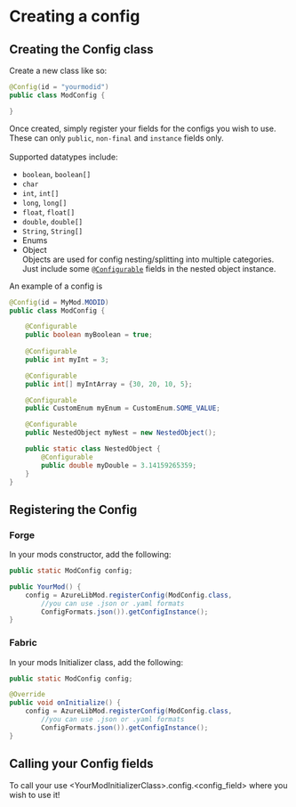 # Creating a config

## Creating the Config class

Create a new class like so:

```java
@Config(id = "yourmodid")
public class ModConfig {

}
```

Once created, simply register your fields for the configs you wish to use. These can only `public`, `non-final` and `instance` fields only.\
\
Supported datatypes include:

* `boolean`, `boolean[]`
* `char`
* `int`, `int[]`
* `long`, `long[]`
* `float`, `float[]`
* `double`, `double[]`
* `String`, `String[]`
* Enums
* Object\
  Objects are used for config nesting/splitting into multiple categories. Just include some `@`[`Configurable`](https://github.com/AzureDoom/AzureLib/blob/1.20/Fabric/src/main/java/mod/azure/azurelib/config/Configurable.java) fields in the nested object instance.

An example of a config is

```java
@Config(id = MyMod.MODID)
public class ModConfig {

    @Configurable
    public boolean myBoolean = true;
    
    @Configurable
    public int myInt = 3;

    @Configurable
    public int[] myIntArray = {30, 20, 10, 5};

    @Configurable
    public CustomEnum myEnum = CustomEnum.SOME_VALUE;

    @Configurable
    public NestedObject myNest = new NestedObject();

    public static class NestedObject {
        @Configurable
        public double myDouble = 3.14159265359;
    }
}
```

## Registering the Config

### Forge

In your mods constructor, add the following:

```java
public static ModConfig config;

public YourMod() {
    config = AzureLibMod.registerConfig(ModConfig.class, 
        //you can use .json or .yaml formats
        ConfigFormats.json()).getConfigInstance();
}
```

### Fabric

In your mods Initializer class, add the following:

```java
public static ModConfig config;

@Override
public void onInitialize() {
    config = AzureLibMod.registerConfig(ModConfig.class, 
        //you can use .json or .yaml formats
        ConfigFormats.json()).getConfigInstance();
}
```

## Calling your Config fields

To call your use \<YourModInitializerClass>.config.\<config\_field> where you wish to use it!
